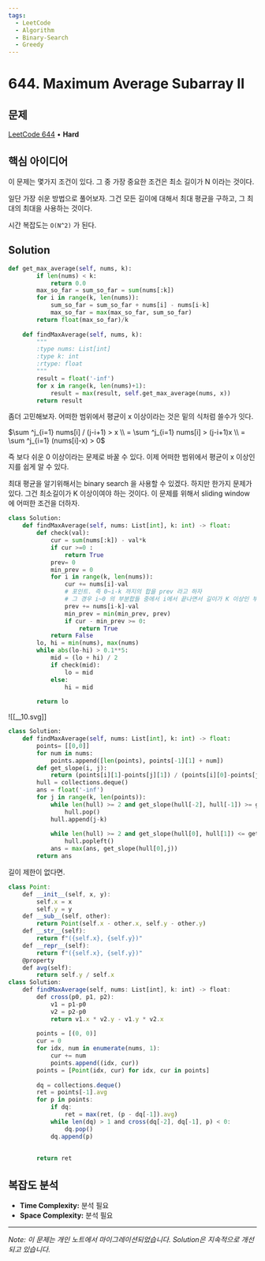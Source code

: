 ```yaml
---
tags:
  - LeetCode
  - Algorithm
  - Binary-Search
  - Greedy
---
```


# 644. Maximum Average Subarray II

## 문제

[LeetCode 644](https://leetcode.com/problems/maximum-average-subarray-ii/) • **Hard**

## 핵심 아이디어

이 문제는 몇가지 조건이 있다. 그 중 가장 중요한 조건은 최소 길이가 N 이라는 것이다.

일단 가장 쉬운 방법으로 풀어보자. 그건 모든 길이에 대해서 최대 평균을 구하고, 그 최대의 최대을 사용하는 것이다.

시간 복잡도는 `O(N^2)` 가 된다.

## Solution

```python
def get_max_average(self, nums, k):
        if len(nums) < k:
            return 0.0
        max_so_far = sum_so_far = sum(nums[:k])
        for i in range(k, len(nums)):
            sum_so_far = sum_so_far + nums[i] - nums[i-k]
            max_so_far = max(max_so_far, sum_so_far)
        return float(max_so_far)/k    
    
    def findMaxAverage(self, nums, k):
        """
        :type nums: List[int]
        :type k: int
        :rtype: float
        """
        result = float('-inf')
        for x in range(k, len(nums)+1):
            result = max(result, self.get_max_average(nums, x))
        return result
```

좀더 고민해보자. 어떠한 범위에서 평균이 x 이상이라는 것은 밑의 식처럼 쓸수가 잇다.

$\sum ^j_{i=1} nums[i] / (j-i+1) > x \\ = \sum ^j_{i=1} nums[i] > (j-i+1)x \\ = \sum ^j_{i=1} (nums[i]-x) > 0$

즉 보다 쉬운 0 이상이라는 문제로 바꿀 수 있다. 이제 어떠한 범위에서 평균이 x 이상인지를 쉽게 알 수 있다.

최대 평균을 알기위해서는 binary search 을 사용할 수 있겠다. 하지만 한가지 문제가 있다. 그건 최소길이가 K 이상이여야 하는 것이다. 이 문제를 위해서 sliding window 에 어떠한 조건을 더하자.

```python
class Solution:
    def findMaxAverage(self, nums: List[int], k: int) -> float:
        def check(val):
            cur = sum(nums[:k]) - val*k
            if cur >=0 :
                return True
            prev= 0
            min_prev = 0
            for i in range(k, len(nums)):
                cur += nums[i]-val
                # 포인트. 즉 0~i-k 까지의 합을 prev 라고 하자
                # 그 경우 i~0 의 부분합들 중에서 i에서 끝나면서 길이가 K 이상인 부분합을 구할 수 있다.
                prev += nums[i-k]-val
                min_prev = min(min_prev, prev)
                if cur - min_prev >= 0:
                    return True
            return False
        lo, hi = min(nums), max(nums)
        while abs(lo-hi) > 0.1**5:
            mid = (lo + hi) / 2
            if check(mid):
                lo = mid
            else:
                hi = mid
            
        return lo
```

![[__10.svg]]

```python
class Solution:
    def findMaxAverage(self, nums: List[int], k: int) -> float:
        points= [[0,0]]
        for num in nums:
            points.append([len(points), points[-1][1] + num])
        def get_slope(i, j):
            return (points[i][1]-points[j][1]) / (points[i][0]-points[j][0])
        hull = collections.deque()
        ans = float('-inf')
        for j in range(k, len(points)):
            while len(hull) >= 2 and get_slope(hull[-2], hull[-1]) >= get_slope(hull[-1], j-k):
                hull.pop()
            hull.append(j-k)
            
            while len(hull) >= 2 and get_slope(hull[0], hull[1]) <= get_slope(hull[0], j):
                hull.popleft()
            ans = max(ans, get_slope(hull[0],j))
        return ans
```

길이 제한이 없다면.

```JavaScript
class Point:
    def __init__(self, x, y):
        self.x = x
        self.y = y
    def __sub__(self, other):
        return Point(self.x - other.x, self.y - other.y)
    def __str__(self):
        return f"({self.x}, {self.y})"
    def __repr__(self):
        return f"({self.x}, {self.y})"
    @property
    def avg(self):
        return self.y / self.x
class Solution:
    def findMaxAverage(self, nums: List[int], k: int) -> float:
        def cross(p0, p1, p2):
            v1 = p1-p0
            v2 = p2-p0
            return v1.x * v2.y - v1.y * v2.x
        
        points = [(0, 0)]
        cur = 0
        for idx, num in enumerate(nums, 1):
            cur += num
            points.append((idx, cur))
        points = [Point(idx, cur) for idx, cur in points]
        
        dq = collections.deque()
        ret = points[-1].avg
        for p in points:
            if dq:
                ret = max(ret, (p - dq[-1]).avg)
            while len(dq) > 1 and cross(dq[-2], dq[-1], p) < 0:
                dq.pop()
            dq.append(p)
            
        
        return ret
```

## 복잡도 분석

- **Time Complexity:** 분석 필요
- **Space Complexity:** 분석 필요

---

*Note: 이 문제는 개인 노트에서 마이그레이션되었습니다. Solution은 지속적으로 개선되고 있습니다.*
